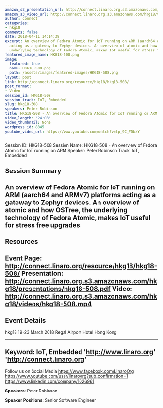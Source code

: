 ```yaml
---
amazon_s3_presentation_url: http://connect.linaro.org.s3.amazonaws.com/hkg18/presentations/hkg18-508.pdf
amazon_s3_video_url: http://connect.linaro.org.s3.amazonaws.com/hkg18/videos/hkg18-508.mp4
author: connect
categories:
- hkg18
comments: false
date: 2018-04-11 14:14:39
excerpt: An overview of Fedora Atomic for IoT running on ARM (aarch64 and ARMv7) platforms
  acting as a gateway to Zephyr devices. An overview of atomic and how OSTree, the
  underlying technology of Fedora Atomic, makes IoT useful for stress free upgrades.
featured_image_name: HKG18-508.png
image:
  featured: true
  name: HKG18-508.png
  path: /assets/images/featured-images/HKG18-508.png
layout: post
link: http://connect.linaro.org/resource/hkg18/hkg18-508/
post_format:
- Video
session_id: HKG18-508
session_track: IoT, Embedded
slug: hkg18-508
speakers: Peter Robinson
title: HKG18-508 - An overview of Fedora Atomic for IoT running on ARM
video_length: '24:03'
video_thumbnail: None
wordpress_id: 8845
youtube_video_url: https://www.youtube.com/watch?v=tp_9C_VDbzY
---
```


Session ID: HKG18-508
Session Name: HKG18-508 - An overview of Fedora Atomic for IoT running on ARM
Speaker: Peter Robinson
Track: IoT, Embedded


## Session Summary
An overview of Fedora Atomic for IoT running on ARM (aarch64 and ARMv7) platforms acting as a gateway to Zephyr devices. An overview of atomic and how OSTree, the underlying technology of Fedora Atomic, makes IoT useful for stress free upgrades.
---------------------------------------------------
## Resources
Event Page: http://connect.linaro.org/resource/hkg18/hkg18-508/
Presentation: http://connect.linaro.org.s3.amazonaws.com/hkg18/presentations/hkg18-508.pdf
Video: http://connect.linaro.org.s3.amazonaws.com/hkg18/videos/hkg18-508.mp4
 ---------------------------------------------------
## Event Details
hkg18
19-23 March 2018 
Regal Airport Hotel Hong Kong

---------------------------------------------------
Keyword: IoT, Embedded
'http://www.linaro.org'
'http://connect.linaro.org'
---------------------------------------------------
Follow us on Social Media
https://www.facebook.com/LinaroOrg
https://www.youtube.com/user/linaroorg?sub_confirmation=1
https://www.linkedin.com/company/1026961

**Speakers**: Peter Robinson

**Speaker Positions**: Senior Software Engineer